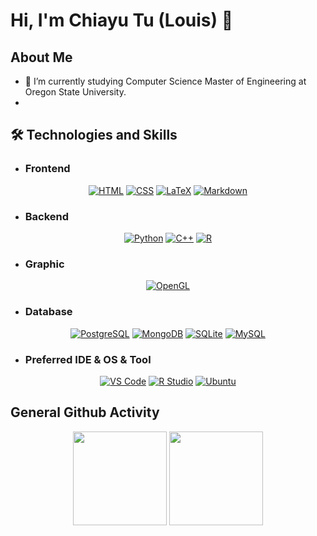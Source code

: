 # Hi, I'm Chiayu Tu (Louis) 👋

## About Me
- 🌱 I’m currently studying Computer Science Master of Engineering at Oregon State University.
- 

## 🛠 Technologies and Skills

- ### Frontend

<p align = "center">
  <a href="#"><img alt="HTML" src="https://img.shields.io/badge/-HTML-E34F26?style=flat-square&logo=html5&logoColor=white"></a>
  <a href="#"><img alt="CSS" src="https://img.shields.io/badge/-CSS-1572B6?style=flat-square&logo=css3&logoColor=white"></a>
  <a href="#"><img alt="LaTeX" src="https://img.shields.io/badge/-LaTeX-008080?style=flat-square&logo=latex&logoColor=white"></a>
  <a href="#"><img alt="Markdown" src="https://img.shields.io/badge/-Markdown-000000?style=flat-square&logo=markdown&logoColor=white"></a>
</p>

- ### Backend

<p align = "center">
  <a href="#"><img alt="Python" src="https://img.shields.io/badge/-Python-3776AB?style=flat-square&logo=python&logoColor=white"></a>
  <a href="#"><img alt="C++" src="https://img.shields.io/badge/-C++-00599C?style=flat-square&logo=cplusplus&logoColor=white"></a>
  <a href="#"><img alt="R" src="https://img.shields.io/badge/-R-276DC3?style=flat-square&logo=r&logoColor=white"></a>
</p>

- ### Graphic

<p align = "center">
    <a href="#"><img alt="OpenGL" src="https://img.shields.io/badge/-OpenGL-5586A4?style=flat-square&logo=opengl&logoColor=white"></a>
</p>

- ### Database

<p align="center">
  <a href="#"><img alt="PostgreSQL" src="https://img.shields.io/badge/-PostgreSQL-336791?style=flat-square&logo=postgresql&logoColor=white"></a>
  <a href="#"><img alt="MongoDB" src="https://img.shields.io/badge/-MongoDB-47A248?style=flat-square&logo=mongodb&logoColor=white"></a>
  <a href="#"><img alt="SQLite" src="https://img.shields.io/badge/-SQLite-003B57?style=flat-square&logo=sqlite&logoColor=white"></a>
  <a href="#"><img alt="MySQL" src="https://img.shields.io/badge/-MySQL-4479A1?style=flat-square&logo=mysql&logoColor=white"></a>
</p>


- ### Preferred IDE & OS & Tool

<p align="center">
  <a href="#"><img alt="VS Code" src="https://img.shields.io/badge/-VS%20Code-007ACC?style=flat-square&logo=visual-studio-code&logoColor=white"></a>
  <a href="#"><img alt="R Studio" src="https://img.shields.io/badge/-R%20Studio-75AADB?style=flat-square&logo=rstudio&logoColor=white"></a>
  <a href="#"><img alt="Ubuntu" src="https://img.shields.io/badge/-Ubuntu-E95420?style=flat-square&logo=ubuntu&logoColor=white"></a>
</p>

## General Github Activity

<p align='center'>
   <a href="https://github-readme-stats.vercel.app/api?username=ChiayuTu2&show_icons=true&count_private=true">
       <img height=150 src="https://github-readme-stats.vercel.app/api?username=ChiayuTu2&show_icons=true&count_private=true"/></a>
   <a href="https://github.com/ChiayuTu2/github-readme-stats">
       <img height=150 src="https://github-readme-stats.vercel.app/api/top-langs/?username=ChiayuTu2&layout=compact"/></a>
</p>




<!--
**ChiayuTu2/ChiayuTu2** is a ✨ _special_ ✨ repository because its `README.md` (this file) appears on your GitHub profile.

Here are some ideas to get you started:

- 🔭 I’m currently working on ...
- 🌱 I’m currently learning ...
- 👯 I’m looking to collaborate on ...
- 🤔 I’m looking for help with ...
- 💬 Ask me about ...
- 📫 How to reach me: ...
- 😄 Pronouns: ...
- ⚡ Fun fact: ...
-->

